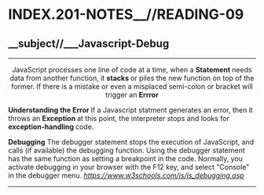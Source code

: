 # INDEX.201-NOTES__//READING-09

## __subject//___Javascript-Debug
 
<hr>

<center> JavaScript processes one line of code at a time, when a <b> Statement </b> needs data from another function, it <b> stacks </b> or piles the new function on top of the former. If there is a mistake or even a misplaced semi-colon or bracket will trigger an <b> Errror </b> </center>

<b>Understanding the Error </b>
If a Javascript statment generates an error, then it throws an <b> Exception </b> at this point, the interpreter stops and looks for <b> exception-handling </b> code.

<b>Debugging</b>
The debugger statement stops the execution of JavaScript, and calls (if available) the debugging function. Using the debugger statement has the same function as setting a breakpoint in the code. Normally, you activate debugging in your browser with the F12 key, and select "Console" in the debugger menu. <cite> <https://www.w3schools.com/js/js_debugging.asp> </cite>
<br>
<hr>